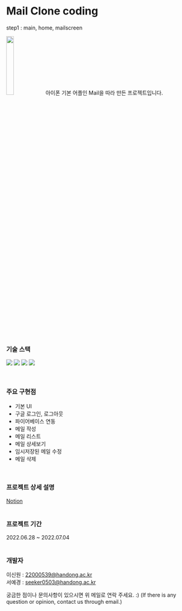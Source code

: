 # Mail Clone coding

step1 : main, home, mailscreen

<img src="https://user-images.githubusercontent.com/82192923/177172499-5112cfd0-d1e0-4729-a9d6-1f0e27c7fdf7.png" width="20%"/>
아이폰 기본 어플인 Mail을 따라 만든 프로젝트입니다.<br><br>
        
### 기술 스택<br>
<img src="https://img.shields.io/badge/Android-3DDC84?style=flat-square&logo=Android&logoColor=white"/></a> 
<img src="https://img.shields.io/badge/Flutter-02569B?style=flat-square&logo=Flutter&logoColor=white"/></a>
<img src="https://img.shields.io/badge/Dart-0175C2?style=flat-square&logo=Dart&logoColor=white"/></a> 
<img src="https://img.shields.io/badge/Firebase-FFCA28?style=flat-square&logo=Firebase&logoColor=white"/></a> 

<br>

### 주요 구현점

- 기본 UI
- 구글 로그인, 로그아웃
- 파이어베이스 연동
- 메일 작성
- 메일 리스트
- 메일 상세보기
- 임시저장된 메일 수정
- 메일 삭제          
<br>

### 프로젝트 상세 설명 
[Notion](https://www.notion.so/Mail-2cae9f231f55447991a8263d4bbbde10?v=968be85eb5784818bb86bcb49a3df0ce)
<br>
<br>

### 프로젝트 기간

2022.06.28 ~ 2022.07.04
<br>
<br>

### 개발자    
이신원 : 22000539@handong.ac.kr    
서예경 : seeker0503@handong.ac.kr

궁금한 점이나 문의사항이 있으시면 위 메일로 연락 주세요. :)
(If there is any question or opinion, contact us through email.)
